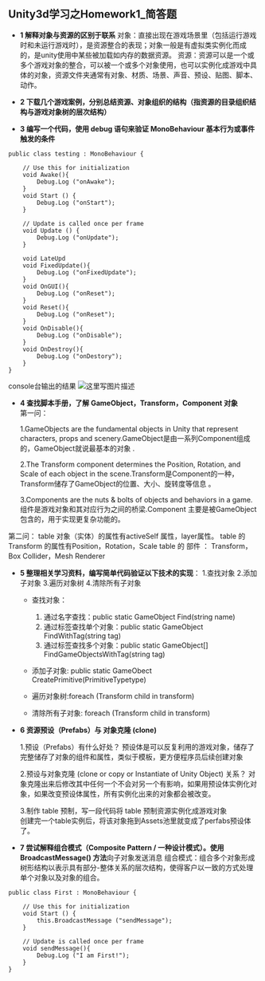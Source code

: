 ## Unity3d学习之Homework1_简答题 ##
 * **1  解释对象与资源的区别于联系**
   对象：直接出现在游戏场景里（包括运行游戏时和未运行游戏时），是资源整合的表现；对象一般是有虚拟类实例化而成的，是unity使用中某些被加载如内存的数据资源。
资源：资源可以是一个或多个游戏对象的整合，可以被一个或多个对象使用，也可以实例化成游戏中具体的对象，资源文件夹通常有对象、材质、场景、声音、预设、贴图、脚本、动作。

 *  **2 下载几个游戏案例，分别总结资源、对象组织的结构（指资源的目录组织结构与游戏对象树的层次结构）**
 
 * **3 编写一个代码，使用 debug 语句来验证 MonoBehaviour 基本行为或事件触发的条件**

```
public class testing : MonoBehaviour {

    // Use this for initialization
    void Awake(){
        Debug.Log ("onAwake");
    }
    void Start () {
        Debug.Log ("onStart");
    }
    
    // Update is called once per frame
    void Update () {
        Debug.Log ("onUpdate");
    }

	void LateUpd
    void FixedUpdate(){
        Debug.Log ("onFixedUpdate");
    }
    void OnGUI(){
        Debug.Log ("onReset");
    }
    void Reset(){
        Debug.Log ("onReset");
    }
    void OnDisable(){
        Debug.Log ("onDisable");
    }
    void OnDestroy(){
        Debug.Log ("onDestory");
    }
} 

```

console台输出的结果
![这里写图片描述](https://img-blog.csdn.net/20180325125922502?watermark/2/text/aHR0cHM6Ly9ibG9nLmNzZG4ubmV0L2tlMTk1MDUyMzQ5MQ==/font/5a6L5L2T/fontsize/400/fill/I0JBQkFCMA==/dissolve/70)

* **4 查找脚本手册，了解 GameObject，Transform，Component 对象**   
	第一问：  
	
 	1.GameObjects are the fundamental objects in Unity that represent characters, props and scenery.GameObject是由一系列Component组成的，GameObject就说最基本的对象 . 
	
 	2.The Transform component determines the Position, Rotation, and Scale of each object in the scene.Transform是Component的一种，Transform储存了GameObject的位置、大小、旋转度等信息  。  
	
 	3.Components are the nuts & bolts of objects and behaviors in a game.组件是游戏对象和其对应行为之间的桥梁.Component 主要是被GameObject包含的，用于实现更复杂功能的。
 
 第二问：
 table 对象（实体）的属性有activeSelf 属性，layer属性。
 table 的 Transform 的属性有Position，Rotation，Scale
 table 的 部件 ： Transform，Box Collider，Mesh Renderer


* **5 整理相关学习资料，编写简单代码验证以下技术的实现**：
	1.查找对象
2.添加子对象
3.遍历对象树
4.清除所有子对象
	* 查找对象：
		1. 通过名字查找：public static GameObject Find(string name)
		2.  通过标签查找单个对象：public static GameObject FindWithTag(string tag)
		3. 通过标签查找多个对象：public static GameObject[] FindGameObjectsWithTag(string tag)  
		
    * 添加子对象: public static GameObect CreatePrimitive(PrimitiveTypetype)
    * 遍历对象树:foreach (Transform child in transform) 
    * 清除所有子对象: foreach (Transform child in transform)   

* **6 资源预设（Prefabs）与 对象克隆 (clone)**  

  1.预设（Prefabs）有什么好处？
	预设体是可以反复利用的游戏对象，储存了完整储存了对象的组件和属性，类似于模板，更方便程序员后续创建对象  
  
  2.预设与对象克隆 (clone or copy or Instantiate of Unity Object) 关系？
  对象克隆出来后修改其中任何一个不会对另一个有影响，如果用预设体实例化对象，如果改变预设体属性，所有实例化出来的对象都会被改变。  
  
  3.制作 table 预制，写一段代码将 table 预制资源实例化成游戏对象  
  创建完一个table实例后，将该对象拖到Assets池里就变成了perfabs预设体了。

* **7 尝试解释组合模式（Composite Pattern / 一种设计模式）。使用 BroadcastMessage() 方法**向子对象发送消息
	组合模式：组合多个对象形成树形结构以表示具有部分-整体关系的层次结构，使得客户以一致的方式处理单个对象以及对象的组合。

```
public class First : MonoBehaviour {

	// Use this for initialization
	void Start () {
		this.BroadcastMessage ("sendMessage");
	}
	
	// Update is called once per frame
	void sendMessage(){
		Debug.Log ("I am First!");
	}
}
```
